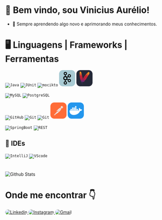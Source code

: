 # 🤙 Bem vindo, sou Vinicius Aurélio!

- 🌱 Sempre aprendendo algo novo e aprimorando meus conhecimentos.

#

# 🖥️ Linguagens | Frameworks | Ferramentas
<code><img height="52" src="https://user-images.githubusercontent.com/25181517/117201156-9a724800-adec-11eb-9a9d-3cd0f67da4bc.png" alt="Java"></code>
<code><img height="52" src="https://user-images.githubusercontent.com/25181517/117533873-484d4480-afef-11eb-9fad-67c8605e3592.png" alt="JUnit"></code>
<code><img height="52" src="https://user-images.githubusercontent.com/25181517/183892181-ad32b69e-3603-418c-b8e7-99e976c2a784.png" alt="mocikto"></code>
<code><img height="52" src="https://raw.githubusercontent.com/tandpfun/skill-icons/main/icons/Kafka.svg" alt="Kafka"></code>
<code><img height="52" src="https://github.com/tandpfun/skill-icons/raw/main/icons/Maven-Dark.svg" alt="Maven"></code>

<code><img height="52" src="https://user-images.githubusercontent.com/25181517/183896128-ec99105a-ec1a-4d85-b08b-1aa1620b2046.png" alt="MySQL"></code>
<code><img height="52" src="https://camo.githubusercontent.com/c8995b218b69bcd180df63007c4cb5f43f2d7051826f7705cfbdf36cdb7e77d3/68747470733a2f2f63646e2e6a7364656c6976722e6e65742f67682f64657669636f6e732f64657669636f6e406c61746573742f69636f6e732f706f737467726573716c2f706f737467726573716c2d6f726967696e616c2e737667" alt="PostgreSQL"></code>

<code><img height="52" src="https://user-images.githubusercontent.com/25181517/192108374-8da61ba1-99ec-41d7-80b8-fb2f7c0a4948.png" alt="GitHub"></code>
<code><img height="52" src="https://user-images.githubusercontent.com/25181517/192108372-f71d70ac-7ae6-4c0d-8395-51d8870c2ef0.png" alt="Git"></code>
<code><img height="52" src="https://user-images.githubusercontent.com/25181517/192108372-f71d70ac-7ae6-4c0d-8395-51d8870c2ef0.png" alt="Git"></code>
<code><img height="52" src="https://github.com/tandpfun/skill-icons/raw/main/icons/Postman.svg" alt="Postman"></code>
<code><img height="52" src="https://github.com/tandpfun/skill-icons/raw/main/icons/Docker.svg" alt="Docker"></code>

<code><img height="52" src="https://user-images.githubusercontent.com/25181517/183891303-41f257f8-6b3d-487c-aa56-c497b880d0fb.png" alt="SpringBoot"></code>
<code><img height="52" src="https://user-images.githubusercontent.com/25181517/192107858-fe19f043-c502-4009-8c47-476fc89718ad.png" alt="REST"></code>

## 🔨 IDEs
<code><img height="52" src="https://user-images.githubusercontent.com/25181517/192108890-200809d1-439c-4e23-90d3-b090cf9a4eea.png" alt="IntelliJ"></code>
<code><img height="52" src="https://user-images.githubusercontent.com/25181517/192108891-d86b6220-e232-423a-bf5f-90903e6887c3.png" alt="VScode"></code>
#
<img
    align="center"
    src="https://github-readme-stats.vercel.app/api/top-langs/?username=Vinicius-AMM&theme=dark&hide_border=false&include_all_commits=true&count_private=true&layout=compact"
    alt="Github Stats"/>

# Onde me encontrar 👇
<a href = "https://www.linkedin.com/in/vinicius-aur%C3%A9lio-09a041239/" ><img height="42" src="https://img.shields.io/badge/LinkedIn-0077B5?style=for-the-badge&logo=linkedin&logoColor=white" alt="Linkedin" style ="border-radius: 30px">
</a>
<a href = "https://www.instagram.com/vinicius_aurelio1/" ><img height="42" src="https://img.shields.io/badge/Instagram-E4405F?style=for-the-badge&logo=instagram&logoColor=white" alt="Instagram" style ="border-radius: 30px">
</a>
<a href = "mailto:aurelioviniciusprofissional@gmail.com"><img height="42" src="https://img.shields.io/badge/Gmail-D14836?style=for-the-badge&logo=gmail&logoColor=white" alt="Gmail" style ="border-radius: 30px">
</a>
